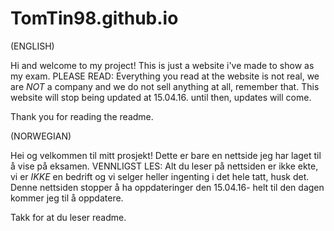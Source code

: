 # TomTin98.github.io

(ENGLISH)

Hi and welcome to my project! This is just a website i've made to show as my exam.
PLEASE READ: Everything you read at the website is not real, we are *NOT* a company and we do not sell anything at all, remember that.
This website will stop being updated at 15.04.16. until then, updates will come.

Thank you for reading the readme.

(NORWEGIAN)

Hei og velkommen til mitt prosjekt! Dette er bare en nettside jeg har laget til å vise på eksamen.
VENNLIGST LES: Alt du leser på nettsiden er ikke ekte, vi er *IKKE* en bedrift og vi selger heller ingenting i det hele tatt, husk det.
Denne nettsiden stopper å ha oppdateringer den 15.04.16- helt til den dagen kommer jeg til å oppdatere.

Takk for at du leser readme.
